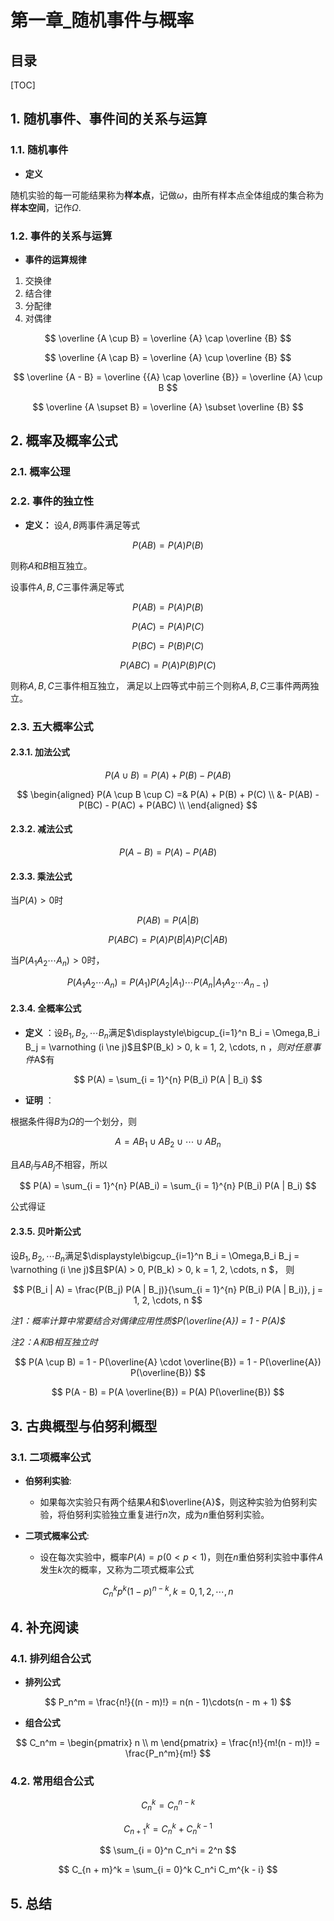 第一章_随机事件与概率
====

目录
---

[TOC]

## 1. 随机事件、事件间的关系与运算

### 1.1. 随机事件

- **定义**

随机实验的每一可能结果称为**样本点**，记做$\omega$，由所有样本点全体组成的集合称为**样本空间**，记作$\Omega$.

### 1.2. 事件的关系与运算

- **事件的运算规律**

1. 交换律
2. 结合律
3. 分配律
4. 对偶律

$$
\overline {A \cup B} = \overline {A} \cap \overline {B}
$$

$$
\overline {A \cap B} = \overline {A} \cup \overline {B}
$$

$$
\overline {A - B} = \overline {{A} \cap \overline {B}} = \overline {A} \cup B
$$

$$
\overline {A \supset B} = \overline {A} \subset \overline {B}
$$

## 2. 概率及概率公式

### 2.1. 概率公理

### 2.2. 事件的独立性

- **定义：** 设$A, B$两事件满足等式

$$
P(AB) = P(A)P(B)
$$

则称$A$和$B$相互独立。

设事件$A, B, C$三事件满足等式

$$
P(AB) = P(A)P(B)
$$

$$
P(AC) = P(A)P(C)
$$

$$
P(BC) = P(B)P(C)
$$

$$
P(ABC) = P(A)P(B)P(C)
$$

则称$A, B, C$三事件相互独立， 满足以上四等式中前三个则称$A, B, C$三事件两两独立。

### 2.3. 五大概率公式

#### 2.3.1. 加法公式

$$
P(A \cup B) = P(A) + P(B) - P(AB)
$$

$$
\begin{aligned}
P(A \cup B \cup C) =& P(A) + P(B) + P(C)  \\
&- P(AB) - P(BC) - P(AC) + P(ABC) \\
\end{aligned}
$$

#### 2.3.2. 减法公式

$$
P(A - B) = P(A) - P(AB)
$$

#### 2.3.3. 乘法公式

当$P(A) > 0$时

$$
P(AB) = P(A|B)
$$

$$
P(ABC) = P(A) P(B|A) P(C|AB)
$$

当$P(A_1 A_2 \cdots A_{n})>0$时，

$$
P(A_1 A_2 \cdots A_{n}) = P(A_1) P(A_2 | A_1) \cdots P(A_{n} | A_1 A_2 \cdots A_{n - 1})
$$

#### 2.3.4. 全概率公式

- **定义** ：设$B_1, B_2, \cdots B_{n}$满足$\displaystyle\bigcup_{i=1}^n B_i = \Omega,B_i B_j = \varnothing (i \ne j)$且$P(B_k) > 0, k = 1, 2, \cdots, n $， 则对任意事件$A$有

$$
P(A) = \sum_{i = 1}^{n} P(B_i) P(A | B_i)
$$

- **证明** ：

根据条件得$B$为$\Omega$的一个划分，则

$$
A = A B_1 \cup A B_2 \cup \cdots \cup A B_n
$$

且$AB_i$与$AB_j$不相容，所以

$$
P(A) = \sum_{i = 1}^{n} P(AB_i) = \sum_{i = 1}^{n} P(B_i) P(A | B_i)
$$

公式得证

#### 2.3.5. 贝叶斯公式

设$B_1, B_2, \cdots B_{n}$满足$\displaystyle\bigcup_{i=1}^n B_i = \Omega,B_i B_j = \varnothing (i \ne j)$且$P(A) > 0, P(B_k) > 0, k = 1, 2, \cdots, n $， 则

$$
P(B_i | A) = \frac{P(B_j) P(A | B_j)}{\sum_{i = 1}^{n} P(B_i) P(A | B_i)}, j = 1, 2, \cdots, n
$$

_注1：概率计算中常要结合对偶律应用性质$P(\overline{A}) = 1 - P(A)$_

_注2：$A$和$B$相互独立时_

$$
P(A \cup B) = 1 - P(\overline{A} \cdot \overline{B}) = 1 - P(\overline{A}) P(\overline{B})
$$

$$
P(A - B) = P(A \overline{B}) = P(A) P(\overline{B})
$$

## 3. 古典概型与伯努利概型

### 3.1. 二项概率公式

- **伯努利实验**:
    - 如果每次实验只有两个结果$A$和$\overline{A}$，则这种实验为伯努利实验，将伯努利实验独立重复进行$n$次，成为$n$重伯努利实验。

- **二项式概率公式**:
    - 设在每次实验中，概率$P(A) = p(0<p<1)$，则在$n$重伯努利实验中事件$A$发生$k$次的概率，又称为二项式概率公式

$$
C_n^k p^k (1-p)^{n-k},k = 0, 1, 2, \cdots,n
$$

## 4. 补充阅读

### 4.1. 排列组合公式

- **排列公式**

$$
P_n^m = \frac{n!}{(n - m)!} = n(n - 1)\cdots(n - m + 1)
$$

- **组合公式**

$$
C_n^m = \begin{pmatrix} n \\ m \end{pmatrix} = \frac{n!}{m!(n - m)!} = \frac{P_n^m}{m!}
$$

### 4.2. 常用组合公式

$$
C_n^k = C_n^{n - k}
$$

$$
C_{n + 1}^{k} = C_n^k + C_n^{k - 1}
$$

$$
\sum_{i = 0}^n C_n^i = 2^n
$$

$$
C_{n + m}^k = \sum_{i = 0}^k C_n^i C_m^{k - i}
$$

## 5. 总结
